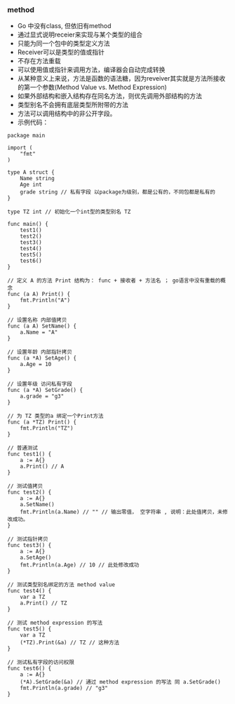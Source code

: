 ### __method__

- Go 中没有class, 但依旧有method
- 通过显式说明receier来实现与某个类型的组合
- 只能为同一个包中的类型定义方法
- Receiver可以是类型的值或指针
- 不存在方法重载
- 可以使用值或指针来调用方法，编译器会自动完成转换
- 从某种意义上来说，方法是函数的语法糖，因为reveiver其实就是方法所接收的第一个参数(Method Value vs. Method Expression)
- 如果外部结构和嵌入结构存在同名方法，则优先调用外部结构的方法
- 类型别名不会拥有底层类型所附带的方法
- 方法可以调用结构中的非公开字段。
- 示例代码：
```
package main

import (
	"fmt"
)

type A struct {
	Name string
	Age int
	grade string // 私有字段 以package为级别，都是公有的，不同包都是私有的
}

type TZ int // 初始化一个int型的类型别名 TZ

func main() {
	test1()
	test2()
    test3()
    test4()
    test5()
    test6()
}

// 定义 A 的方法 Print 结构为： func + 接收者 + 方法名 ； go语言中没有重载的概念
func (a A) Print() {
	fmt.Println("A")
}

// 设置名称 内部值拷贝
func (a A) SetName() {
	a.Name = "A"
}

// 设置年龄 内部指针拷贝
func (a *A) SetAge() {
	a.Age = 10
}

// 设置年级 访问私有字段
func (a *A) SetGrade() {
	a.grade = "g3"
}

// 为 TZ 类型的a 绑定一个Print方法
func (a *TZ) Print() {
	fmt.Println("TZ")
}

// 普通测试
func test1() {
	a := A{}
	a.Print() // A
}

// 测试值拷贝
func test2() {
	a := A{}
	a.SetName()
	fmt.Println(a.Name) // "" // 输出零值， 空字符串 , 说明：此处值拷贝，未修改成功。
}

// 测试指针拷贝
func test3() {
	a := A{}
	a.SetAge()
	fmt.Println(a.Age) // 10 // 此处修改成功
}

// 测试类型别名绑定的方法 method value
func test4() {
	var a TZ
	a.Print() // TZ
}

// 测试 method expression 的写法
func test5() {
	var a TZ
	(*TZ).Print(&a) // TZ // 这种方法
}

// 测试私有字段的访问权限
func test6() {
	a := A{}
	(*A).SetGrade(&a) // 通过 method expression 的写法 同 a.SetGrade()
	fmt.Println(a.grade) // "g3"
}

```
